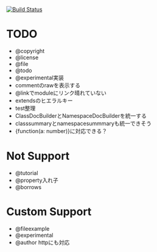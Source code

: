 [![Build Status](https://travis-ci.org/h13i32maru/jsdoc-cloudy.svg?branch=master)](https://travis-ci.org/h13i32maru/jsdoc-cloudy)

# TODO
- @copyright
- @license
- @file
- @todo
- @experimental実装
- commentのrawを表示する
- @linkでmoduleにリンク晴れていない
- extendsのヒエラルキー
- test整理
- ClassDocBuilderとNamespaceDocBuilderを統一する
- classsummaryとnamespacesummmaryも統一できそう
- {function(a: number)}に対応できる？

# Not Support
- @tutorial
- @property入れ子
- @borrows

# Custom Support
- @fileexample
- @experimental
- @author httpにも対応
